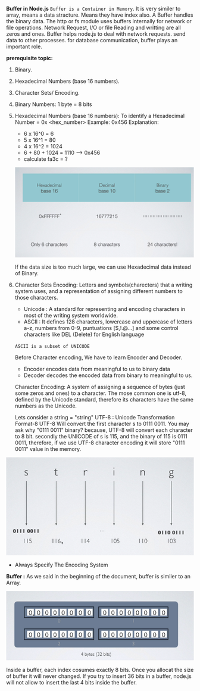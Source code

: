 __Buffer in Node.js__
`Buffer is a Container in Memory`. It is very similer to array, means a data stracture. Means they have index also. 
A Buffer handles the binary data. The http or fs module uses buffers internally for network or file operations.
Network Request, I/O or file Reading and writting are all zeros and ones. Buffer helps node.js to deal with network requests.
send data to other processes. for database communication, buffer plays an important role. 


__prerequisite topic:__
1. Binary. 
2. Hexadecimal Numbers (base 16 numbers).
3. Character Sets/ Encoding.

1. Binary Numbers:
   1 byte = 8 bits

2. Hexadecimal Numbers (base 16 numbers):
    To identify a Hexadecimal Number = 0x <hex_number>
    Example: 0x456
    Explanation: 
    - 6 x 16^0 = 6
    - 5 x 16^1 = 80
    - 4 x 16^2 = 1024
    - 6 + 80 + 1024 = 1110 --> 0x456 
    - calculate fa3c = ?


    ![alt text](./public/image.png)

    If the data size is too much large, we can use Hexadecimal data instead of Binary. 

3. Character Sets Encoding: Letters and symbols(charecters) that a writing system uses, and a representation of assigning different numbers
    to those characters.
    - Unicode : A standard for representing and encoding characters in most of the writing system worldwide.
    - ASCII : It defines 128 characters, lowercase and uppercase of letters a-z, numbers from 0-9, puntuations [$,!.@...]
    and some control characters like DEL (Delete) for English language

    `ASCII is a subset of UNICODE`

    Before Character encoding, We have to learn Encoder and Decoder. 
    - Encoder encodes data from meaningful to us to binary data
    - Decoder decodes the encoded data from binary to meaningful to us. 

    Character Encoding: A system of assigning a sequence of bytes (just some zeros and ones) to a character. The mose common one is utf-8,
    defined by the Unicode standard, therefore its characters have the same numbers as the Unicode. 

    Lets consider a string = "string"
    UTF-8 : Unicode Transformation Format-8
    UTF-8 Will convert the first character s  to 0111 0011. You may ask why  "0111 0011" binary? because, UTF-8 will convert  each character
    to 8 bit. secondly the UNICODE of s is 115, and the binary of 115 is  0111 0011, therefore, if we use UTF-8 character encoding it will store "0111 0011" value in the memory. 

![alt text](./public/string.png)

- Always Specify The Encoding System


__Buffer :__
As we said in the beginning of the document, buffer is similer to an Array. 

![alt text](./public/buffer.png) 

Inside a buffer, each index cosumes exactly 8 bits. Once you allocat the size of buffer it will never changed. If you try to 
insert 36 bits in a buffer, node.js will not allow to insert the last 4 bits inside the buffer. 